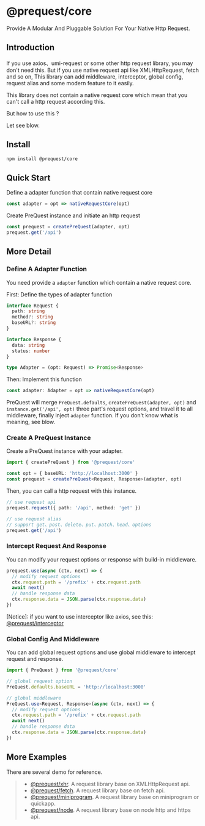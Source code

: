 # @prequest/core

Provide A Modular And Pluggable Solution For Your Native Http Request.

## Introduction

If you use axios、umi-request or some other http request library, you may don't need this. But if you use native request api like XMLHttpRequest, fetch and so on, This library can add middleware, interceptor, global config, request alias and some modern feature to it easily.

This library does not contain a native request core which mean that you can't call a http request according this.

But how to use this ?

Let see blow.

## Install

```bash
npm install @prequest/core
```

## Quick Start

Define a adapter function that contain native request core

```ts
const adapter = opt => nativeRequestCore(opt)
```

Create PreQuest instance and initiate an http request

```ts
const prequest = createPreQuest(adapter, opt)
prequest.get('/api')
```

## More Detail

### Define A Adapter Function

You need provide a `adapter` function which contain a native request core.

First: Define the types of adapter function

```ts
interface Request {
  path: string
  method?: string
  baseURL?: string
}

interface Response {
  data: string
  status: number
}

type Adapter = (opt: Request) => Promise<Response>
```

Then: Implement this function

```ts
const adapter: Adapter = opt => nativeRequestCore(opt)
```

PreQuest will merge `PreQuest.defaults`, `createPreQuest(adapter, opt)` and `instance.get('/api', opt)` three part's request options, and travel it to all middleware, finally inject `adapter` function. If you don't know what is meaning, see blow.

### Create A PreQuest Instance

Create a PreQuest instance with your adapter.

```ts
import { createPreQuest } from '@prequest/core'

const opt = { baseURL: 'http://localhost:3000' }
const prequest = createPreQuest<Request, Response>(adapter, opt)
```

Then, you can call a http request with this instance.

```ts
// use request api
prequest.request({ path: '/api', method: 'get' })

// use request alias
// support get、post、delete、put、patch、head、options
prequest.get('/api')
```

### Intercept Request And Response

You can modify your request options or response with build-in middleware.

```ts
prequest.use(async (ctx, next) => {
  // modify request options
  ctx.request.path = '/prefix' + ctx.request.path
  await next()
  // handle response data
  ctx.response.data = JSON.parse(ctx.response.data)
})
```

[Notice]: if you want to use interceptor like axios, see this: [@prequest/interceptor](https://github.com/xdoer/PreQuest/blob/main/packages/interceptor/README.md)

### Global Config And Middleware

You can add global request options and use global middleware to intercept request and response.

```ts
import { PreQuest } from '@prequest/core'

// global request option
PreQuest.defaults.baseURL = 'http://localhost:3000'

// global middleware
PreQuest.use<Request, Response>(async (ctx, next) => {
  // modify request options
  ctx.request.path = '/prefix' + ctx.request.path
  await next()
  // handle response data
  ctx.response.data = JSON.parse(ctx.response.data)
})
```

## More Examples

There are several demo for reference.

> - [@prequest/xhr](https://github.com/xdoer/PreQuest/blob/main/packages/xhr/README.md). A request library base on XMLHttpRequest api.
> - [@prequest/fetch](https://github.com/xdoer/PreQuest/blob/main/packages/fetch/README.md). A request library base on fetch api.
> - [@prequest/miniprogram](https://github.com/xdoer/PreQuest/blob/main/packages/miniprogram/README.md). A request library base on miniprogram or quickapp.
> - [@prequest/node](https://github.com/xdoer/PreQuest/blob/main/packages/node/README.md). A request library base on node http and https api.
